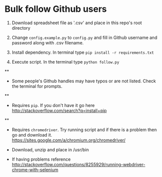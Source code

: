 # Bulk follow Github users

1) Download spreadsheet file as '.csv' and place in this repo's root directory

2) Change `config.example.py` to `config.py` and fill in Github username and password along with .csv filename.

3) Install dependency. In terminal type `pip install -r requirements.txt`

4) Execute script. In the terminal type `python follow.py`

**
- Some people's Github handles may have typos or are not listed. Check the terminal for prompts.

**
- Requires `pip`. If you don't have it go here http://stackoverflow.com/search?q=install+pip

**
- Requires `chromedriver`. Try running script and if there is a problem then go and download it. https://sites.google.com/a/chromium.org/chromedriver/

- Download, unzip and place in /usr/bin

- If having problems reference http://stackoverflow.com/questions/8255929/running-webdriver-chrome-with-selenium